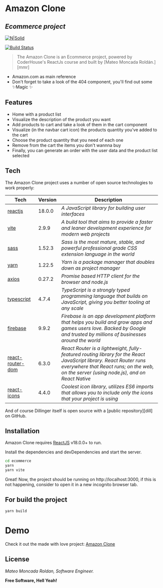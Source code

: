 # Amazon Clone
## _Ecommerce project_

[![N|Solid](https://res.cloudinary.com/hdsqazxtw/image/upload/f_auto/f_auto/v1557348830/coderhouse_avkeo7.svg)](https://www.coderhouse.com.co/)

[![Build Status](https://travis-ci.org/joemccann/dillinger.svg?branch=master)](https://github.com/Matthew-m-r/ecommerce-ft)

>The Amazon Clone is an Ecommerce project, powered by CoderHouse's ReactJs course and built by [Mateo Moncada Roldán.][mmr]

- Amazon.com as main reference
- Don't forget to take a look of the 404 component, you'll find out some ✨Magic ✨

## Features

- Home with a product list
- Visualize the description of the product you want
- Add products to cart and take a look of them in the cart component
- Visualize (in the navbar cart icon) the products quantity you've added to the cart
- Choose the product quantity that you need of each one
- Remove from the cart the items you don't wannna buy
- Finally, you can generate an order with the user data and the product list selected 


## Tech

The Amazon Clone project uses a number of open source technologies to work properly:

| Tech | Version | Description |
| ------ | ------ | ------ |
| [reactjs] | 18.0.0 | _A JavaScript library for building user interfaces_
| [vite] | 2.9.9 | _A build tool that aims to provide a faster and leaner development experience for modern web projects_
| [sass] | 1.52.3 | _Sass is the most mature, stable, and powerful professional grade CSS extension language in the world_
| [yarn] | 1.22.5 | _Yarn is a package manager that doubles down as project manager_
| [axios] | 0.27.2 | _Promise based HTTP client for the browser and node.js_
| [typescript] | 4.7.4 | _TypeScript is a strongly typed programming language that builds on JavaScript, giving you better tooling at any scale_
| [firebase] | 9.9.2 | _Firebase is an app development platform that helps you build and grow apps and games users love. Backed by Google and trusted by millions of businesses around the world_
| [react-router-dom] | 6.3.0 | _React Router is a lightweight, fully-featured routing library for the React JavaScript library. React Router runs everywhere that React runs; on the web, on the server (using node.js), and on React Native_
| [react-icons] | 4.4.0 | _Coolest icon library, utilizes ES6 imports that allows you to include only the icons that your project is using_

And of course Dillinger itself is open source with a [public repository][dill]
 on GitHub.

## Installation

Amazon Clone requires [ReactJS] v18.0.0+ to run.

Install the dependencies and devDependencies and start the server.

```sh
cd ecommerce
yarn
yarn vite
```
Great! Now, the project should be running on http://localhost:3000, if this is not happening, consider to open it in a new incognito browser tab.

## For build the project

```sh
yarn build
```

# Demo
Check it out the made with love project: [Amazon Clone]

## License

_Mateo Moncada Roldan, Software Engineer._

**Free Software, Hell Yeah!**

[//]: # (These are reference links used in the body of this note)

   [ReactJS]: <http://reactjs.org>
   [Vite]: <https://vitejs.dev/>
   [SASS]: <https://sass-lang.com/>
   [Yarn]: <https://yarnpkg.com/>
   [Axios]: <https://axios-http.com/docs/intro>
   [typescript]: <https://www.typescriptlang.org/>
   [firebase]: <https://www.typescriptlang.org/>
   [react-router-dom]: <https://yarnpkg.com/package/react-router-dom>
   [react-icons]: <https://react-icons.github.io/react-icons/>
   [Amazon Clone]: <https://62f7e5b16ae19351ccf6e850--bright-parfait-9851e9.netlify.app/>